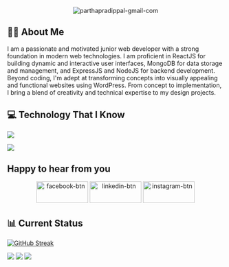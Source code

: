 <p align="center">
  <img src="https://i.ibb.co/P14L41K/parthapradippal-gmail-com.png" alt="parthapradippal-gmail-com" border="0">
</p>
<h2>🙋‍♂️ About Me</h2>
<p>
I am a passionate and motivated junior web developer with a strong foundation in modern web technologies. I am proficient in ReactJS for building dynamic and interactive user interfaces, MongoDB for data storage and management, and ExpressJS and NodeJS for backend development. Beyond coding, I'm adept at transforming concepts into visually appealing and functional websites using WordPress. From concept to implementation, I bring a blend of creativity and technical expertise to my design projects.
</p>
<h2>💻 Technology That I Know</h2>
<p align="">
  <a href="#">
    <img src="https://skillicons.dev/icons?i=js,html,css,tailwind,git,github,firebase,nodejs,react,wordpress,express" />
  </a>
</p>

<img src="https://api.githubtrends.io/user/svg/Parthpal/langs?time_range=one_year&theme=dark"/>
<h2>Happy to hear from you</h2>
<p align="center">
  <a href="#link1"><img style="width:120px;height:50px;" src="https://i.ibb.co/NycVJ6t/facebook-btn.png" alt="facebook-btn" border="0"></a>
  <a href="#link1"> <img style="width:120px;height:50px;" src="https://i.ibb.co/b13QqJp/linkedin-btn.png" alt="linkedin-btn" border="0"></a>
  <a href="#link1"><img  style="width:120px;height:50px;" src="https://i.ibb.co/X5pk0Kr/instagram-btn.png" alt="instagram-btn" border="0"></a>
</p>

<h2>📊 Current Status</h2>
<p>
  <a href="https://git.io/streak-stats"><img src="https://github-readme-streak-stats.herokuapp.com?user=Parthpal&theme=dark" alt="GitHub Streak" /></a>
</p>
<div>
  <img src="http://github-profile-summary-cards.vercel.app/api/cards/profile-details?username=Parthpal&theme=github_dark" />
  <img src="https://github-profile-summary-cards.vercel.app/api/cards/repos-per-language?username=Parthpal&theme=github_dark" />
  <img src="http://github-profile-summary-cards.vercel.app/api/cards/stats?username=Parthpal&theme=github_dark" />
</div>

